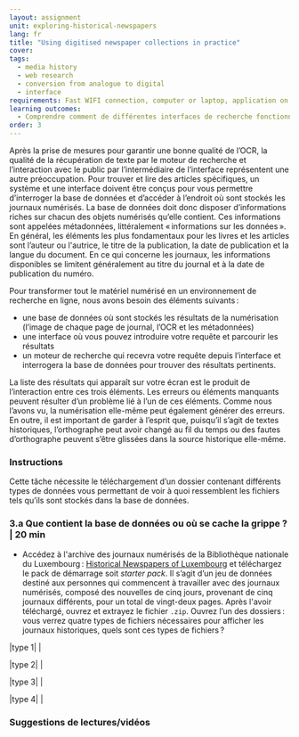 ```yaml
---
layout: assignment
unit: exploring-historical-newspapers
lang: fr
title: "Using digitised newspaper collections in practice"
cover:
tags:
  - media history
  - web research
  - conversion from analogue to digital
  - interface
requirements: Fast WIFI connection, computer or laptop, application on laptop or computer to view video,
learning outcomes:
  - Comprendre comment de différentes interfaces de recherche fonctionnent   
order: 3
---
```


Après la prise de mesures pour garantir une bonne qualité de l’OCR, la qualité de la récupération de texte par le moteur de recherche et l’interaction avec le public par l’intermédiaire de l’interface représentent une autre préoccupation. Pour trouver et lire des articles spécifiques, un système et une interface doivent être conçus pour vous permettre d’interroger la base de données et d’accéder à l’endroit où sont stockés les journaux numérisés. La base de données doit donc disposer d’informations riches sur chacun des objets numérisés qu’elle contient. Ces informations sont appelées métadonnées, littéralement «&#x202F;informations sur les données&#x202F;». En général, les éléments les plus fondamentaux pour les livres et les articles sont l’auteur ou l'autrice, le titre de la publication, la date de publication et la langue du document. En ce qui concerne les journaux, les informations disponibles se limitent généralement au titre du journal et à la date de publication du numéro.

Pour transformer tout le matériel numérisé en un environnement de recherche en ligne, nous avons besoin des éléments suivants&#x202F;:
- une base de données où sont stockés les résultats de la numérisation (l’image de chaque page de journal, l’OCR et les métadonnées)
- une interface où vous pouvez introduire votre requête et parcourir les résultats
- un moteur de recherche qui recevra votre requête depuis l’interface et interrogera la base de données pour trouver des résultats pertinents.

La liste des résultats qui apparaît sur votre écran est le produit de l’interaction entre ces trois éléments. Les erreurs ou éléments manquants peuvent résulter d’un problème lié à l’un de ces éléments. Comme nous l’avons vu, la numérisation elle-même peut également générer des erreurs. En outre, il est important de garder à l’esprit que, puisqu’il s’agit de textes historiques, l’orthographe peut avoir changé au fil du temps ou des fautes d’orthographe peuvent s’être glissées dans la source historique elle-même.

<!-- more -->

<!-- briefing-student -->

### Instructions
<!-- section-contents -->
Cette tâche nécessite le téléchargement d’un dossier contenant différents types de données vous permettant de voir à quoi ressemblent les fichiers tels qu’ils sont stockés dans la base de données.

<!-- section -->

### 3.a  Que contient la base de données ou où se cache la grippe ? | 20 min
<!-- section-contents -->

- Accédez à l'archive des journaux numérisés de la Bibliothèque nationale du Luxembourg&#x202F;: [Historical Newspapers of Luxembourg](https://data.bnl.lu/data/historical-newspapers/) et téléchargez le pack de démarrage soit *starter pack*. Il s’agit d’un jeu de données destiné aux personnes qui commencent à travailler avec des journaux numérisés, composé des nouvelles de cinq jours, provenant de cinq journaux différents, pour un total de vingt-deux pages. Après l'avoir téléchargé, ouvrez et extrayez le fichier `.zip`. Ouvrez l’un des dossiers&#x202F;: vous verrez quatre types de fichiers nécessaires pour afficher les journaux historiques, quels sont ces types de fichiers&#x202F;?


|type 1|  |

|type 2|  |

|type 3|  |

|type 4|  |


<!-- section -->

### Suggestions de lectures/vidéos
<!-- section-contents -->


<!-- briefing-teacher --> 

